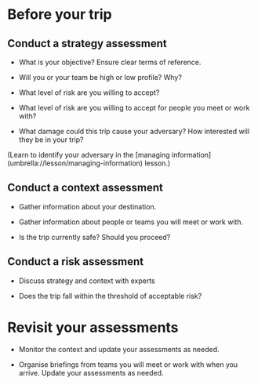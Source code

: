 [Title]: # (Strategic Questions)
[Order]: # (0)

# Before your trip

## Conduct a strategy assessment

*   What is your objective? Ensure clear terms of reference.
    
*   Will you or your team be high or low profile? Why?
    
*   What level of risk are you willing to accept?
    
*   What level of risk are you willing to accept for people you meet or work with?
    
*   What damage could this trip cause your adversary? How interested will they be in your trip?
    
(Learn to identify your adversary in the [managing information] (umbrella://lesson/managing-information) lesson.)
  
## Conduct a context assessment    

*   Gather information about your destination.

*	Gather information about people or teams you will meet or work with.

*	Is the trip currently safe? Should you proceed?  

## Conduct a risk assessment

*   Discuss strategy and context with experts

*	Does the trip fall within the threshold of acceptable risk?

# Revisit your assessments

*   Monitor the context and update your assessments as needed.

*	Organise briefings from teams you will meet or work with when you arrive. Update your assessments as needed. 

